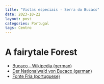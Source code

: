 ```yaml
---
title: "Vistas especiais - Serra do Bucaco"
date: 2023-10-22
layout: post
categories: Portugal
tags: Centro
---
```


# A fairytale Forest

* [Bucaco - Wikipedia (german)](https://de.wikipedia.org/wiki/Serra_do_Bu%C3%A7aco)
* [Der Nationalwald von Bucaco (german)](https://centerofportugal.com/de/poi/der-nationalwald-von-bucaco)
* [Fonte Fria (portuguese)](https://bucaco.blogs.sapo.pt/8597.html)

